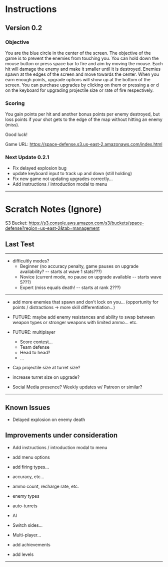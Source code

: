 # Instructions

## Version 0.2

### Objective
You are the blue circle in the center of the screen. The objective of the game is to prevent the enemies from touching you. You can hold down the mouse button or press space bar to fire and aim by moving the mouse. Each hit will damage the enemy and make it smaller until it is destroyed. Enemies spawn at the edges of the screen and move towards the center. When you earn enough points, upgrade options will show up at the bottom of the screen. You can purchase upgrades by clicking on them or pressing a or d on the keyboard for upgrading projectile size or rate of fire respectively.

### Scoring
You gain points per hit and another bonus points per enemy destroyed, but loss points if your shot gets to the edge of the map without hitting an enemy (miss).

Good luck!

Game URL: https://space-defense.s3.us-east-2.amazonaws.com/index.html

### Next Update 0.2.1

- Fix delayed explosion bug
- update keyboard input to track up and down (still holding)
- Fix new game not updating upgrades correctly...
- Add instructions / introduction modal to menu

---
# Scratch Notes (Ignore)

S3 Bucket: https://s3.console.aws.amazon.com/s3/buckets/space-defense?region=us-east-2&tab=management

## Last Test
---
- difficultly modes? 
    - Beginner (no accuracy penalty, game pauses on upgrade availability? -- starts at wave 1 stats???)
    - Novice (current mode, no pause on upgrade available -- starts wave 5???)
    - Expert (miss equals death! -- starts at rank 2???)
---
- add more enemies that spawn and don't lock on you... (opportunity for points / distractions -> more skill differentiation...)

- FUTURE: maybe add enemy resistances and ability to swap between weapon types or stronger weapons with limited ammo... etc.

- FUTURE: multiplayer
    - Score contest...
    - Team defense
    - Head to head?
    - ...
- Cap projectile size at turret size?
- increase turret size on upgrade?
- Social Media presence? Weekly updates w/ Patreon or similar?
---
## Known Issues

- Delayed explosion on enemy death

## Improvements under consideration

- Add instructions / introduction modal to menu
- add menu options
- add firing types...

- accuracy, etc...
- ammo count, recharge rate, etc.

- enemy types
- auto-turrets
- AI
- Switch sides...
- Multi-player...

- add achievements
- add levels

---------------------------
